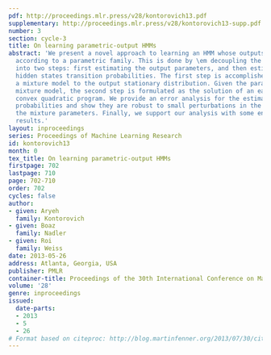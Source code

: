 ```yaml
---
pdf: http://proceedings.mlr.press/v28/kontorovich13.pdf
supplementary: http://proceedings.mlr.press/v28/kontorovich13-supp.pdf
number: 3
section: cycle-3
title: On learning parametric-output HMMs
abstract: 'We present a novel approach to learning an HMM whose outputs are distributed
  according to a parametric family. This is done by \em decoupling the learning task
  into two steps: first estimating the output parameters, and then estimating the
  hidden states transition probabilities. The first step is accomplished by fitting
  a mixture model to the output stationary distribution. Given the parameters of this
  mixture model, the second step is formulated as the solution of an easily solvable
  convex quadratic program. We provide an error analysis for the estimated transition
  probabilities and show they are robust to small perturbations in the estimates of
  the mixture parameters. Finally, we support our analysis with some encouraging empirical
  results.'
layout: inproceedings
series: Proceedings of Machine Learning Research
id: kontorovich13
month: 0
tex_title: On learning parametric-output HMMs
firstpage: 702
lastpage: 710
page: 702-710
order: 702
cycles: false
author:
- given: Aryeh
  family: Kontorovich
- given: Boaz
  family: Nadler
- given: Roi
  family: Weiss
date: 2013-05-26
address: Atlanta, Georgia, USA
publisher: PMLR
container-title: Proceedings of the 30th International Conference on Machine Learning
volume: '28'
genre: inproceedings
issued:
  date-parts:
  - 2013
  - 5
  - 26
# Format based on citeproc: http://blog.martinfenner.org/2013/07/30/citeproc-yaml-for-bibliographies/
---
```


